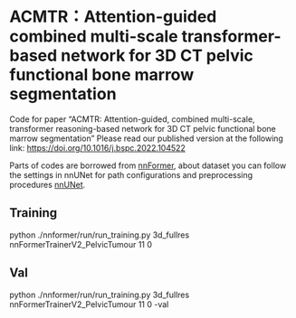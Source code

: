 # ACMTR：Attention-guided combined multi-scale transformer-based network for 3D CT pelvic functional bone marrow segmentation
Code for paper “ACMTR: Attention-guided, combined multi-scale, transformer reasoning-based network for 3D CT pelvic functional bone marrow segmentation” Please read our published version at the following link: https://doi.org/10.1016/j.bspc.2022.104522

Parts of codes are borrowed from [nnFormer](https://github.com/282857341/nnFormer), about dataset you can follow the settings in nnUNet for path configurations and preprocessing procedures [nnUNet](https://github.com/MIC-DKFZ/nnUNet/blob/master/documentation/dataset_conversion.md).

## Training
python ./nnformer/run/run_training.py 3d_fullres nnFormerTrainerV2_PelvicTumour 11 0

## Val
python ./nnformer/run/run_training.py 3d_fullres nnFormerTrainerV2_PelvicTumour 11 0 -val

